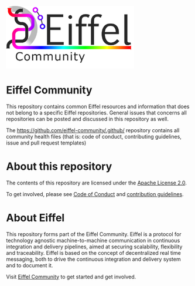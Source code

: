 <img src="./images/community-logo.png" alt="Eiffel Community Repository Template" width="350"/>

# Eiffel Community
This repository contains common Eiffel resources and information that does not belong to a specific Eiffel repositories. General issues that concerns all repositories can be posted and discussed in this repository as well.

The https://github.com/eiffel-community/.github/ repository contains all community health files (that is: code of conduct, contributing guidelines, issue and pull request templates)

# About this repository
The contents of this repository are licensed under the [Apache License 2.0](./LICENSE).

To get involved, please see [Code of Conduct](https://github.com/eiffel-community/.github/blob/master/CODE_OF_CONDUCT.md) and [contribution guidelines](https://github.com/eiffel-community/.github/blob/master/CONTRIBUTING.md).

# About Eiffel
This repository forms part of the Eiffel Community. Eiffel is a protocol for technology agnostic machine-to-machine communication in continuous integration and delivery pipelines, aimed at securing scalability, flexibility and traceability. Eiffel is based on the concept of decentralized real time messaging, both to drive the continuous integration and delivery system and to document it.

Visit [Eiffel Community](https://eiffel-community.github.io) to get started and get involved.

